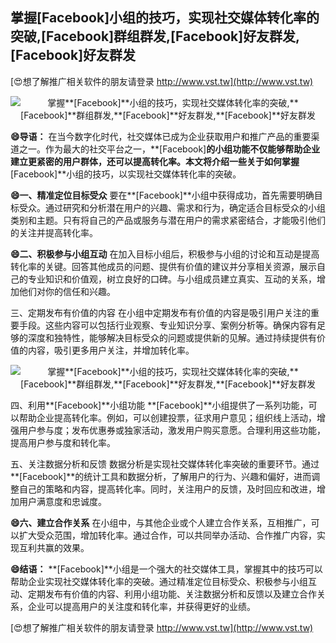 ## **掌握**[Facebook]**小组的技巧，实现社交媒体转化率的突破,**[Facebook]**群组群发,**[Facebook]**好友群发,**[Facebook]**好友群发**

[😍想了解推广相关软件的朋友请登录 http://www.vst.tw](http://www.vst.tw)

 <center><img src="https://vst.tw/MP4/tuiguang/png/4.png" alt="掌握**[Facebook]**小组的技巧，实现社交媒体转化率的突破,**[Facebook]**群组群发,**[Facebook]**好友群发,**[Facebook]**好友群发"></center>

**😄导语：**
在当今数字化时代，社交媒体已成为企业获取用户和推广产品的重要渠道之一。作为最大的社交平台之一，**[Facebook]**的小组功能不仅能够帮助企业建立更紧密的用户群体，还可以提高转化率。本文将介绍一些关于如何掌握**[Facebook]**小组的技巧，以实现社交媒体转化率的突破。

**😄一、精准定位目标受众**
要在**[Facebook]**小组中获得成功，首先需要明确目标受众。通过研究和分析潜在用户的兴趣、需求和行为，确定适合目标受众的小组类别和主题。只有将自己的产品或服务与潜在用户的需求紧密结合，才能吸引他们的关注并提高转化率。

**😄二、积极参与小组互动**
在加入目标小组后，积极参与小组的讨论和互动是提高转化率的关键。回答其他成员的问题、提供有价值的建议并分享相关资源，展示自己的专业知识和价值观，树立良好的口碑。与小组成员建立真实、互动的关系，增加他们对你的信任和兴趣。

三、定期发布有价值的内容
在小组中定期发布有价值的内容是吸引用户关注的重要手段。这些内容可以包括行业观察、专业知识分享、案例分析等。确保内容有足够的深度和独特性，能够解决目标受众的问题或提供新的见解。通过持续提供有价值的内容，吸引更多用户关注，并增加转化率。

 <center><img src="https://vst.tw/MP4/tuiguang/png/7.png" alt="掌握**[Facebook]**小组的技巧，实现社交媒体转化率的突破,**[Facebook]**群组群发,**[Facebook]**好友群发,**[Facebook]**好友群发"></center>

四、利用**[Facebook]**小组功能
**[Facebook]**小组提供了一系列功能，可以帮助企业提高转化率。例如，可以创建投票，征求用户意见；组织线上活动，增强用户参与度；发布优惠券或独家活动，激发用户购买意愿。合理利用这些功能，提高用户参与度和转化率。

五、关注数据分析和反馈
数据分析是实现社交媒体转化率突破的重要环节。通过**[Facebook]**的统计工具和数据分析，了解用户的行为、兴趣和偏好，进而调整自己的策略和内容，提高转化率。同时，关注用户的反馈，及时回应和改进，增加用户满意度和忠诚度。

**😄六、建立合作关系**
在小组中，与其他企业或个人建立合作关系，互相推广，可以扩大受众范围，增加转化率。通过合作，可以共同举办活动、合作推广内容，实现互利共赢的效果。

**😄结语：**
**[Facebook]**小组是一个强大的社交媒体工具，掌握其中的技巧可以帮助企业实现社交媒体转化率的突破。通过精准定位目标受众、积极参与小组互动、定期发布有价值的内容、利用小组功能、关注数据分析和反馈以及建立合作关系，企业可以提高用户的关注度和转化率，并获得更好的业绩。

[😍想了解推广相关软件的朋友请登录 http://www.vst.tw](http://www.vst.tw)



